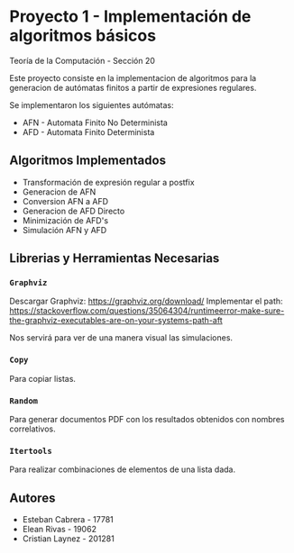 # Proyecto 1 - Implementación de algoritmos básicos

Teoría de la Computación - Sección 20

Este proyecto consiste en la implementacion de algoritmos para la generacion de autómatas finitos a partir de expresiones regulares.

Se implementaron los siguientes autómatas:
- AFN - Automata Finito No Determinista 
- AFD - Automata Finito Determinista 

## Algoritmos Implementados

- Transformación de expresión regular a postfix
- Generacion de AFN
- Conversion AFN a AFD
- Generacion de AFD Directo
- Minimización de AFD's
- Simulación AFN y AFD

## Librerias y Herramientas Necesarias 

### `Graphviz`
Descargar Graphviz: https://graphviz.org/download/
Implementar el path: https://stackoverflow.com/questions/35064304/runtimeerror-make-sure-the-graphviz-executables-are-on-your-systems-path-aft

Nos servirá para ver de una manera visual las simulaciones.

### `Copy`
Para copiar listas.

### `Random`
Para generar documentos PDF con los resultados obtenidos con nombres correlativos.

### `Itertools`
Para realizar combinaciones de elementos de una lista dada.

## Autores

- Esteban Cabrera - 17781
- Elean Rivas - 19062
- Cristian Laynez - 201281
